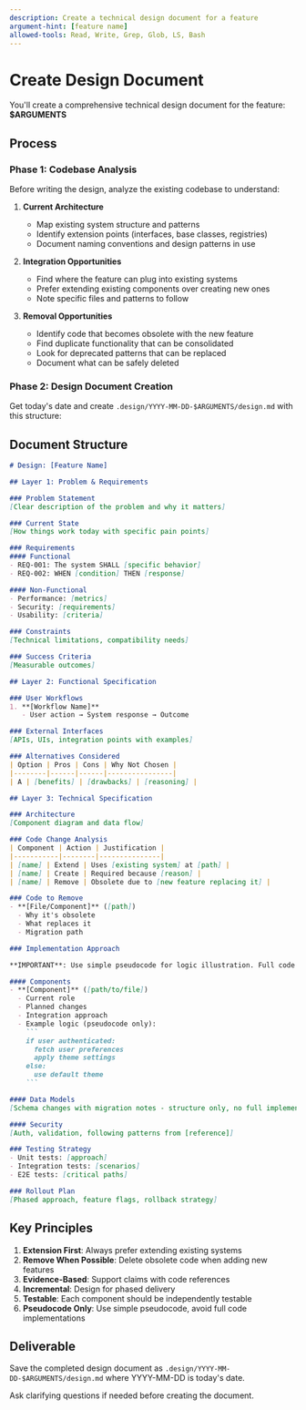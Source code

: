 ```yaml
---
description: Create a technical design document for a feature
argument-hint: [feature name]
allowed-tools: Read, Write, Grep, Glob, LS, Bash
---
```


# Create Design Document

You'll create a comprehensive technical design document for the feature: **$ARGUMENTS**

## Process

### Phase 1: Codebase Analysis

Before writing the design, analyze the existing codebase to understand:

1. **Current Architecture**
   - Map existing system structure and patterns
   - Identify extension points (interfaces, base classes, registries)
   - Document naming conventions and design patterns in use

2. **Integration Opportunities**
   - Find where the feature can plug into existing systems
   - Prefer extending existing components over creating new ones
   - Note specific files and patterns to follow

3. **Removal Opportunities**
   - Identify code that becomes obsolete with the new feature
   - Find duplicate functionality that can be consolidated
   - Look for deprecated patterns that can be replaced
   - Document what can be safely deleted

### Phase 2: Design Document Creation

Get today's date and create `.design/YYYY-MM-DD-$ARGUMENTS/design.md` with this structure:

## Document Structure

```markdown
# Design: [Feature Name]

## Layer 1: Problem & Requirements

### Problem Statement
[Clear description of the problem and why it matters]

### Current State
[How things work today with specific pain points]

### Requirements
#### Functional
- REQ-001: The system SHALL [specific behavior]
- REQ-002: WHEN [condition] THEN [response]

#### Non-Functional
- Performance: [metrics]
- Security: [requirements]
- Usability: [criteria]

### Constraints
[Technical limitations, compatibility needs]

### Success Criteria
[Measurable outcomes]

## Layer 2: Functional Specification

### User Workflows
1. **[Workflow Name]**
   - User action → System response → Outcome

### External Interfaces
[APIs, UIs, integration points with examples]

### Alternatives Considered
| Option | Pros | Cons | Why Not Chosen |
|--------|------|------|----------------|
| A | [benefits] | [drawbacks] | [reasoning] |

## Layer 3: Technical Specification

### Architecture
[Component diagram and data flow]

### Code Change Analysis
| Component | Action | Justification |
|-----------|--------|---------------|
| [name] | Extend | Uses [existing system] at [path] |
| [name] | Create | Required because [reason] |
| [name] | Remove | Obsolete due to [new feature replacing it] |

### Code to Remove
- **[File/Component]** ([path])
  - Why it's obsolete
  - What replaces it
  - Migration path

### Implementation Approach

**IMPORTANT**: Use simple pseudocode for logic illustration. Full code blocks are HIGHLY discouraged in design docs.

#### Components
- **[Component]** ([path/to/file])
  - Current role
  - Planned changes
  - Integration approach
  - Example logic (pseudocode only):
    ```
    if user authenticated:
      fetch user preferences
      apply theme settings
    else:
      use default theme
    ```

#### Data Models
[Schema changes with migration notes - structure only, no full implementations]

#### Security
[Auth, validation, following patterns from [reference]]

### Testing Strategy
- Unit tests: [approach]
- Integration tests: [scenarios]
- E2E tests: [critical paths]

### Rollout Plan
[Phased approach, feature flags, rollback strategy]
```

## Key Principles

1. **Extension First**: Always prefer extending existing systems
2. **Remove When Possible**: Delete obsolete code when adding new features
3. **Evidence-Based**: Support claims with code references
4. **Incremental**: Design for phased delivery
5. **Testable**: Each component should be independently testable
6. **Pseudocode Only**: Use simple pseudocode, avoid full code implementations

## Deliverable

Save the completed design document as `.design/YYYY-MM-DD-$ARGUMENTS/design.md` where YYYY-MM-DD is today's date.

Ask clarifying questions if needed before creating the document.